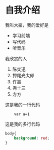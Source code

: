 # 自我介绍
我叫大豪，我的爱好是
* 学习前端
* 写代码
* 听音乐

我欣赏的人

1. 陈奕迅
2. 押尾光太郎
3. 许嵩
4. 尧十三
5. 方方


这是我的一行代码
```
    var a=1
```
这是我的多行代码
```css
body{
    background: red;
}
```


